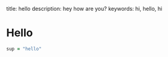 title: hello
description: hey how are you?
keywords: hi, hello, hi

# Hello

```ruby
sup = "hello"
```
